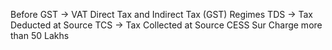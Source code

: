 Before GST -> VAT
Direct Tax and Indirect Tax (GST)
Regimes
TDS -> Tax Deducted at Source
TCS -> Tax Collected at Source
CESS
Sur Charge more than 50 Lakhs
